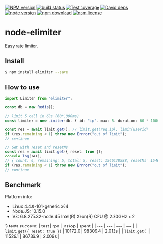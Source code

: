 [![NPM version][npm-image]][npm-url]
[![build status][travis-image]][travis-url]
[![Test coverage][coveralls-image]][coveralls-url]
[![David deps][david-image]][david-url]
[![node version][node-image]][node-url]
[![npm download][download-image]][download-url]
[![npm license][license-image]][download-url]

[npm-image]: https://img.shields.io/npm/v/elimiter.svg?style=flat-square
[npm-url]: https://npmjs.org/package/elimiter
[travis-image]: https://img.shields.io/travis/yourtion/node-elimiter.svg?style=flat-square
[travis-url]: https://travis-ci.org/yourtion/node-elimiter
[coveralls-image]: https://img.shields.io/coveralls/yourtion/node-elimiter.svg?style=flat-square
[coveralls-url]: https://coveralls.io/r/yourtion/node-elimiter?branch=master
[david-image]: https://img.shields.io/david/yourtion/node-elimiter.svg?style=flat-square
[david-url]: https://david-dm.org/yourtion/node-elimiter
[node-image]: https://img.shields.io/badge/node.js-%3E=_8-green.svg?style=flat-square
[node-url]: http://nodejs.org/download/
[download-image]: https://img.shields.io/npm/dm/elimiter.svg?style=flat-square
[download-url]: https://npmjs.org/package/elimiter
[license-image]: https://img.shields.io/npm/l/elimiter.svg

# node-elimiter

Easy rate limiter.

## Install

```bash
$ npm install elimiter --save
```

## How to use

```typescript
import Limiter from "elimiter";

const db = new Redis();

// limit 5 call in 60s (60*1000ms)
const limiter = new Limiter(db, { id: "ip", max: 5, duration: 60 * 1000 });

const res = await limit.get(); // limit.get(req.ip), limit(userid)
if (res.remaining < 1) throw new Errror("out of limit");
// continue
```

```typescript
// Get with reset and resetMs
const res = await limit.get({ reset: true });
console.log(res);
// { count: 0, remaining: 5, total: 5, reset: 1546438588, resetMs: 1546438588062 }
if (res.remaining < 1) throw new Errror("out of limit");
// continue
```

## Benchmark

Platform info:

- Linux 4.4.0-101-generic x64
- Node.JS: 10.15.0
- V8: 6.8.275.32-node.45
  Intel(R) Xeon(R) CPU @ 2.30GHz × 2

3 tests success:
| test | rps |  ns/op | spent |
| --- | --- | --- | --- |
| `limit.get({ reset: true })` | 10172.0 | 98309.4 | 2.012s |
| `limit.get()` | 11529.1 | 86736.9 | 2.009s |
